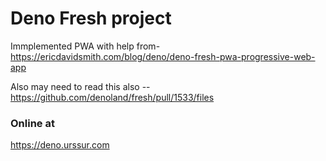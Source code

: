 # Deno Fresh project

Immplemented PWA with help from-
https://ericdavidsmith.com/blog/deno/deno-fresh-pwa-progressive-web-app

Also may need to read this also --
https://github.com/denoland/fresh/pull/1533/files

### Online at

https://deno.urssur.com
